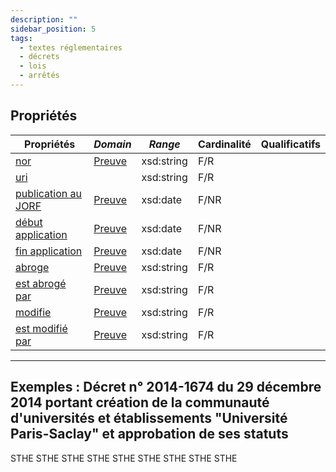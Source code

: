 ```yaml
---
description: ""
sidebar_position: 5
tags:
  - textes réglementaires
  - décrets
  - lois
  - arrêtés
---
```

## Propriétés

| **Propriétés**                                                            | ***Domain***                                                         | ***Range***     | **Cardinalité**                | **Qualificatifs**                                                                                                                                                                  |
| ------------------------------------------------------------------------- | -------------------------------------------------------------------- | --------------- | ------------------------------ | ---------------------------------------------------------------------------------------------------------------------------------------------------------------------------------- |
| [nor](/Ontologie/Propriétés/nor)                                 | [Preuve](/Ontologie/Classes/Preuve)    | xsd:string      | F/R                            |  |
| [uri](/Ontologie/Propriétés/uri)           |   | xsd:string  | F/R                           |                                                                                                                                                                                    |
| [publication au JORF](/Ontologie/Propriétés/publication%20au%20JORF)       | [Preuve](/Ontologie/Classes/Preuve)    | xsd:date      | F/NR                           |                                                                                                                                                                                    |
| [début application](/Ontologie/Propriétés/idébut%20application)       | [Preuve](/Ontologie/Classes/Preuve)    | xsd:date      | F/NR                           |                                                                                                                                                                                    |
| [fin application](/Ontologie/Propriétés/fin%20application)     | [Preuve](/Ontologie/Classes/Preuve)    | xsd:date    | F/NR                           |                                                                                                                                                                                    |
| [abroge](/Ontologie/Propriétés/abroge)   | [Preuve](/Ontologie/Classes/Preuve)    | xsd:string      | F/R                           |                                                                                                                                                                                    |
| [est abrogé par](/Ontologie/Propriétés/est%20abrogé%20par)       | [Preuve](/Ontologie/Classes/Preuve)    | xsd:string      | F/R |                                                                                                                                                                                    |
| [modifie](/Ontologie/Propriétés/modifie)       | [Preuve](/Ontologie/Classes/Preuve)    | xsd:string      | F/R                           |                                                                                                                                                                                    |
| [est modifié par](/Ontologie/Propriétés/est%20modifié%20par) | [Preuve](/Ontologie/Classes/Preuve)    | xsd:string      | F/R                          |                                                                                                                                                                                             |

---
## Exemples : Décret n° 2014-1674 du 29 décembre 2014 portant création de la communauté d'universités et établissements "Université Paris-Saclay" et approbation de ses statuts

<Claim property="instance de">
    <Statement value="Décret">
        <References>
            <Reference>
                <ReferenceElement property="source">STHE</ReferenceElement>
            </Reference>
        </References>
    </Statement>
</Claim>

<Claim property="nor">
    <Statement value="MENS1425099D">
        <References>
            <Reference>
                <ReferenceElement property="source">STHE</ReferenceElement>
            </Reference>
        </References>
    </Statement>
</Claim>

<Claim property="uri">
    <Statement value="(https://www.legifrance.gouv.fr/loda/id/JORFTEXT000030001707)">
        <References>
            <Reference>
                <ReferenceElement property="source">STHE</ReferenceElement>
            </Reference>
        </References>
    </Statement>
</Claim>

<Claim property="publication au JORF">
    <Statement value="2014-12-31">
        <References>
            <Reference>
                <ReferenceElement property="source">STHE</ReferenceElement>
            </Reference>
        </References>
    </Statement>
</Claim>

<Claim property="début application">
    <Statement value="2015-01-01">
        <References>
            <Reference>
                <ReferenceElement property="source">STHE</ReferenceElement>
            </Reference>
        </References>
    </Statement>
</Claim>

<Claim property="fin application">
    <Statement value="2019-12-31">
        <References>
            <Reference>
                <ReferenceElement property="source">STHE</ReferenceElement>
            </Reference>
        </References>
    </Statement>
</Claim>

<Claim property="abroge">
    <Statement value="Décret n° 2007-379 du 21 mars 2007 portant création de l'établissement public de coopération scientifique UniverSud Paris">
        <References>
            <Reference>
                <ReferenceElement property="source">STHE</ReferenceElement>
            </Reference>
        </References>
    </Statement>
</Claim>

<Claim property="est abrogé par">
    <Statement value="Décret n° 2019-1131 du 5 novembre 2019 portant création de l'université Paris-Saclay et approbation de ses statuts">
        <References>
            <Reference>
                <ReferenceElement property="source">STHE</ReferenceElement>
            </Reference>
        </References>
    </Statement>
</Claim>

<Claim property="est modifié par">
    <Statement value="Décret n° 2019-561 du 6 juin 2019 modifiant le décret n° 2014-1674 du 29 décembre 2014 modifié portant approbation des statuts de la communauté d'universités et établissements « Université Paris-Saclay »">
        <References>
            <Reference>
                <ReferenceElement property="source">STHE</ReferenceElement>
            </Reference>
        </References>
    </Statement>
</Claim>


